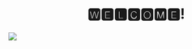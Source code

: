 <h1 align="center"> 🆆🅴🅻🅲🅾🅼🅴! </h1>


<img src="https://github-readme-stats.vercel.app/api/top-langs/?username=pbblerico&layout=compact">
<!--
**pbblerico/pbblerico** is a ✨ _special_ ✨ repository because its `README.md` (this file) appears on your GitHub profile.

Here are some ideas to get you started:

- 🔭 I’m currently working on ...
- 🌱 I’m currently learning ...
- 👯 I’m looking to collaborate on ...
- 🤔 I’m looking for help with ...
- 💬 Ask me about ...
- 📫 How to reach me: ...
- 😄 Pronouns: ...
- ⚡ Fun fact: ...
-->
